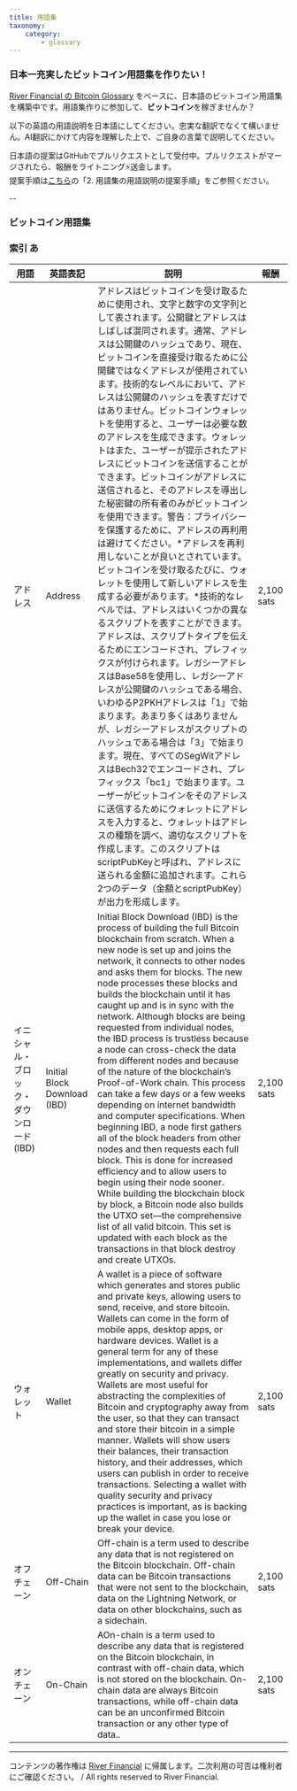 ```yaml
---
title: 用語集
taxonomy:
    category:
        - glossary
---
```


### 日本一充実したビットコイン用語集を作りたい！

[River Financial の Bitcoin Glossary](https://river.com/learn/terms/) をベースに、日本語のビットコイン用語集を構築中です。用語集作りに参加して、**ビットコイン**を稼ぎませんか？

以下の英語の用語説明を日本語にしてください。忠実な翻訳でなくて構いません。AI翻訳にかけて内容を理解した上で、ご自身の言葉で説明してください。

日本語の提案はGitHubでプルリクエストとして受付中。プルリクエストがマージされたら、報酬をライトニング⚡️送金します。<br>
提案手順は[こちら](https://github.com/lostinbitcoin/categories/wiki)の「2. 用語集の用語説明の提案手順」をご参照ください。

--
### ビットコイン用語集

### 索引 <a id="a"></a>あ

|  用語  |  英語表記  |  説明  |  報酬  |
| ---- | ---- | ---- |---- |
|<a id="address"></a>アドレス|  Address |  アドレスはビットコインを受け取るために使用され、文字と数字の文字列として表されます。公開鍵とアドレスはしばしば混同されます。通常、アドレスは公開鍵のハッシュであり、現在、ビットコインを直接受け取るために公開鍵ではなくアドレスが使用されています。技術的なレベルにおいて、アドレスは公開鍵のハッシュを表すだけではありません。ビットコインウォレットを使用すると、ユーザーは必要な数のアドレスを生成できます。ウォレットはまた、ユーザーが提示されたアドレスにビットコインを送信することができます。ビットコインがアドレスに送信されると、そのアドレスを導出した秘密鍵の所有者のみがビットコインを使用できます。警告：プライバシーを保護するために、アドレスの再利用は避けてください。\*アドレスを再利用しないことが良いとされています。ビットコインを受け取るたびに、ウォレットを使用して新しいアドレスを生成する必要があります。\*技術的なレベルでは、アドレスはいくつかの異なるスクリプトを表すことができます。アドレスは、スクリプトタイプを伝えるためにエンコードされ、プレフィックスが付けられます。レガシーアドレスはBase58を使用し、レガシーアドレスが公開鍵のハッシュである場合、いわゆるP2PKHアドレスは「1」で始まります。あまり多くはありませんが、レガシーアドレスがスクリプトのハッシュである場合は「3」で始まります。現在、すべてのSegWitアドレスはBech32でエンコードされ、プレフィックス「bc1」で始まります。ユーザーがビットコインをそのアドレスに送信するためにウォレットにアドレスを入力すると、ウォレットはアドレスの種類を調べ、適切なスクリプトを作成します。このスクリプトはscriptPubKeyと呼ばれ、アドレスに送られる金額に追加されます。これら2つのデータ（金額とscriptPubKey）が出力を形成します。| 2,100 sats  |
|<a id="ibd"></a>イニシャル・ブロック・ダウンロード (IBD) |Initial Block Download (IBD) | Initial Block Download (IBD) is the process of building the full Bitcoin blockchain from scratch. When a new node is set up and joins the network, it connects to other nodes and asks them for blocks. The new node processes these blocks and builds the blockchain until it has caught up and is in sync with the network. Although blocks are being requested from individual nodes, the IBD process is trustless because a node can cross-check the data from different nodes and because of the nature of the blockchain’s Proof-of-Work chain. This process can take a few days or a few weeks depending on internet bandwidth and computer specifications. When beginning IBD, a node first gathers all of the block headers from other nodes and then requests each full block. This is done for increased efficiency and to allow users to begin using their node sooner. While building the blockchain block by block, a Bitcoin node also builds the UTXO set—the comprehensive list of all valid bitcoin. This set is updated with each block as the transactions in that block destroy and create UTXOs.|2,100 sats |
|<a id="wallet"></a>ウォレット |Wallet| A wallet is a piece of software which generates and stores public and private keys, allowing users to send, receive, and store bitcoin. Wallets can come in the form of mobile apps, desktop apps, or hardware devices. Wallet is a general term for any of these implementations, and wallets differ greatly on security and privacy. Wallets are most useful for abstracting the complexities of Bitcoin and cryptography away from the user, so that they can transact and store their bitcoin in a simple manner. Wallets will show users their balances, their transaction history, and their addresses, which users can publish in order to receive transactions. Selecting a wallet with quality security and privacy practices is important, as is backing up the wallet in case you lose or break your device.|2,100 sats |
|<a id="off_chain"></a>オフチェーン |Off-Chain| Off-chain is a term used to describe any data that is not registered on the Bitcoin blockchain. Off-chain data can be Bitcoin transactions that were not sent to the blockchain, data on the Lightning Network, or data on other blockchains, such as a sidechain.|2,100 sats |
|<a id="on_chain"></a>オンチェーン |On-Chain | AOn-chain is a term used to describe any data that is registered on the Bitcoin blockchain, in contrast with off-chain data, which is not stored on the blockchain. On-chain data are always Bitcoin transactions, while off-chain data can be an unconfirmed Bitcoin transaction or any other type of data..|2,100 sats |
---
コンテンツの著作権は [River Financial](https://river.com/) に帰属します。二次利用の可否は権利者にご確認ください。 / All rights reserved to River Financial.
